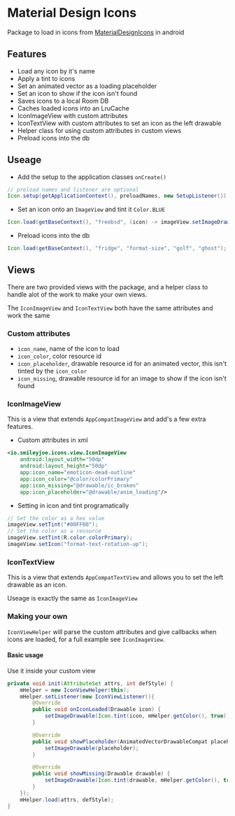 # Material Design Icons #

Package to load in icons from [MaterialDesignIcons](https://materialdesignicons.com/) in android

## Features ##

- Load any icon by it's name
- Apply a tint to icons
- Set an animated vector as a loading placeholder
- Set an icon to show if the icon isn't found
- Saves icons to a local Room DB
- Caches loaded icons into an LruCache
- IconImageView with custom attributes
- IconTextView with custom attributes to set an icon as the left drawable
- Helper class for using custom attributes in custom views
- Preload icons into the db

## Useage ##

- Add the setup to the application classes `onCreate()`
```java
// preload names and listener are optional
Icon.setup(getApplicationContext(), preloadNames, new SetupListener());
```

- Set an icon onto an `ImageView` and tint it `Color.BLUE`
```java
Icon.load(getBaseContext(), "freebsd", (icon) -> imageView.setImageDrawable(Icon.tint(icon, Color.BLUE)));
```

- Preload icons into the db
```java
Icon.load(getBaseContext(), "fridge", "format-size", "golf", "ghost");
```

## Views ##

There are two provided views with the package, and a helper class to handle alot of the work to make your own views.

The `IconImageView` and `IconTextView` both have the same attributes and work the same

### Custom attributes ###

- `icon_name`, name of the icon to load
- `icon_color`, color resource id
- `icon_placeholder`, drawable resource id for an animated vector, this isn't tinted by the `icon_color`
- `icon_missing`, drawable resource id for an image to show if the icon isn't found

### IconImageView ###

This is a view that extends `AppCompatImageView` and add's a few extra features.

- Custom attributes in xml
```xml
<io.smileyjoe.icons.view.IconImageView
    android:layout_width="50dp"
    android:layout_height="50dp"
    app:icon_name="emoticon-dead-outline"
    app:icon_color="@color/colorPrimary"
    app:icon_missing="@drawable/ic_broken"
    app:icon_placeholder="@drawable/anim_loading"/>
```

- Setting in icon and tint programatically
```java
// Set the color as a hex value
imageView.setTint("#00FF00");
// Set the color as a resource
imageView.setTint(R.color.colorPrimary);
imageView.setIcon("format-text-rotation-up");
```

### IconTextView ###

This is a view that extends `AppCompatTextView` and allows you to set the left drawable as an icon.

Useage is exactly the same as `IconImageView`

### Making your own ###

`IconViewHelper` will parse the custom attributes and give callbacks when icons are loaded, for a full example see `IconImageView`.

#### Basic usage ####

Use it inside your custom view

```java
private void init(AttributeSet attrs, int defStyle) {
    mHelper = new IconViewHelper(this);
    mHelper.setListener(new IconViewListener(){
        @Override
        public void onIconLoaded(Drawable icon) {
            setImageDrawable(Icon.tint(icon, mHelper.getColor(), true));
        }

        @Override
        public void showPlaceholder(AnimatedVectorDrawableCompat placeholder) {
            setImageDrawable(placeholder);
        }

        @Override
        public void showMissing(Drawable drawable) {
            setImageDrawable(Icon.tint(drawable, mHelper.getColor(), true));
        }
    });
    mHelper.load(attrs, defStyle);
}
```